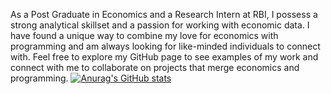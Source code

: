 As a Post Graduate in Economics and a Research Intern at RBI, I possess a strong analytical skillset and a passion for working with economic data. I have found a unique way to combine my love for economics with programming and am always looking for like-minded individuals to connect with. Feel free to explore my GitHub page to see examples of my work and connect with me to collaborate on projects that merge economics and programming. 
[![Anurag's GitHub stats](https://github-readme-stats.vercel.app/api?username=DhruviShah)](https://github.com/anuraghazra/github-readme-stats)
